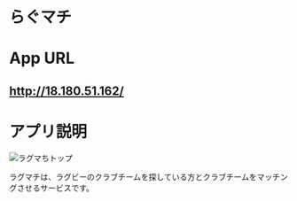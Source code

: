 # らぐマチ

# App URL
  ## http://18.180.51.162/

# アプリ説明
![ラグマちトップ](https://user-images.githubusercontent.com/61148722/85365822-10691a00-b561-11ea-89fb-e53981d0b391.jpg)

ラグマチは、ラグビーのクラブチームを探している方とクラブチームをマッチングさせるサービスです。


